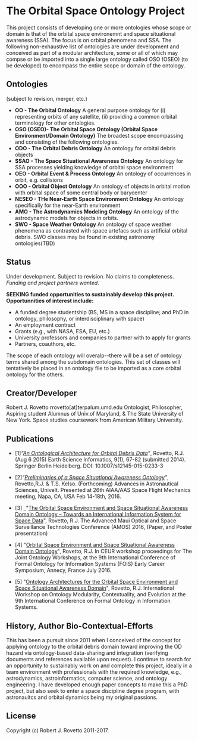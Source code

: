 # The Orbital Space Ontology Project
This project consists of developing one or more ontologies whose scope or domain is that of the orbital space environemnt and space situational awareness (SSA). The focus is on orbital phenomena and SSA. The following non-exhaustive list of ontologies are under development and conceived as part of a modular architecture, some or all of which may compse or be imported into a single large ontology called OSO (OSEO) (to be developed) to encompass the entire scope or domain of the ontology.

## Ontologies 
(subject to revision, merger, etc.)
* **OO - The Orbital Ontology**
  A general purpose ontology for (i) representing orbits of any satellite, (ii) providing a common orbital terminology for other ontologies.
* **OSO (OSEO)- The Orbital Space Ontology (Orbital Space Environment/Domain Ontology)**
  The broadest scope encompassing and consisting of the following ontologies.
* **ODO - The Orbital Debris Ontology**
  An ontology for orbital debris objects
* **SSAO - The Space Situational Awareness Ontology**
  An ontology for SSA processes yielding knowledge of orbital space environment 
* **OEO - Orbital Event & Process Ontology**
  An ontology of occurrences in orbit, e.g. collisions
* **OOO - Orbital Object Ontology**
  An ontology of objects in orbital motion with orbital space of some central body or barycenter
* **NESEO - THe Near-Earth Space Environment Ontology**
  An ontology specifically for the near-Earth environment
* **AMO - The Astrodynamics Modeling Ontology**
  An ontology of the astrodynamic models for objects in orbits. 
* **SWO - Space Weather Ontology**
  An ontology of space weather phenomena as contrasted with space artefacs such as artificial orbital debris. 
  SWO classes may be found in existing astronomy ontologies(TBD) 

## Status
Under development. Subject to revision. No claims to completeness. _Funding and project partners wanted_.

**SEEKING funded opportunities to sustainably develop this project. Opportunnities of interest include:**
* A funded degree studentship (BS, MS in a space discipline; and PhD in ontology, philosophy, or interdisciplinary with space) 
* An employment contract 
* Grants (e.g., with NASA, ESA, EU, etc.)
* University professors and companies to partner with to apply for grants 
* Partners, coauthors, etc.

The scope of each ontology will overalp--there will be a set of ontology terms shared among the subdomain ontologies. This set of classes will tentatively be placed in an ontology file to be imported as a core orbital ontology for the others.

## Creator/Developer
Robert J. Rovetto
rrovetto[at]terpalum.umd.edu
Ontologist, Philosopher, Aspiring student
Alumnus of Univ.of Maryland, & The State University of New York. 
Space studies coursework from American Military University.

## Publications
* [1]_“[An Ontological Architecture for Orbital Debris Data](http://link.springer.com/article/10.1007/s12145-015-0233-3)”_, Rovetto, R.J. (Aug 6 2015) Earth Science Informatics, 9(1), 67-82 (submitted 2014). Springer Berlin Heidelberg. DOI: 10.1007/s12145-015-0233-3

* [2]_“[Preliminaries of a Space Situational Awareness Ontology](https://arxiv.org/ftp/arxiv/papers/1606/1606.01924.pdf)”_, Rovetto,R.J. & T.S. Kelso. (Forthcoming) Advances in Astronautical Sciences, Univelt. Presented at 26th AIAA/AAS Space Flight Mechanics meeting, Napa, CA, USA Feb 14-18th, 2016.

* [3] _"[The Orbital Space Environment and Space Situational Awareness Domain Ontology – Towards an International Information System for Space Data](http://www.amostech.com/TechnicalPapers/2016/Poster/Rovetto.pdf)", Rovetto, R.J. The Advanced Maui Optical and Space Surveillance Technologies Conference (AMOS) 2016, (Paper, and Poster presentation)

* [4] "[Orbital Space Environment and Space Situational Awareness Domain Ontology](http://ceur-ws.org/Vol-1660/ecs-paper1.pdf)", Rovetto, R.J. In CEUR workshop proceedings for The Joint Ontology Workshops, at the 9th International Conference of Formal Ontology for Information Systems (FOIS) Early Career Symposium, Annecy, France July 2016.

* [5] "[Ontology Architectures for the Orbital Space Environment and Space Situational Awareness Domain](http://ceur-ws.org/Vol-1660/womocoe-paper3.pdf)", Rovetto, R.J. International Workshop on Ontology Modularity, Contextuality, and Evolution at the 9th International Conference on Formal Ontology in Information Systems.

## History, Author Bio-Contextual-Efforts
This has been a pursuit since 2011 when I conceived of the concept for applying ontology to the orbital debris domain toward improving the OD hazard via ontology-based data-sharing and integration (verifying documents and references available upon request). I continue to search for an opportunity to sustainably work on and complete this project, ideally in a team environment with professionals with the required knowledge, e.g., astrodynamics, astroinformatics, computer science, and ontology engineering. I have developed enough paper concepts to make this a PhD project, but also seek to enter a space discipline degree program, with astronauitcs and orbital dynamics being my original passions. 

## License
Copyright (c) Robert J. Rovetto 2011-2017.
